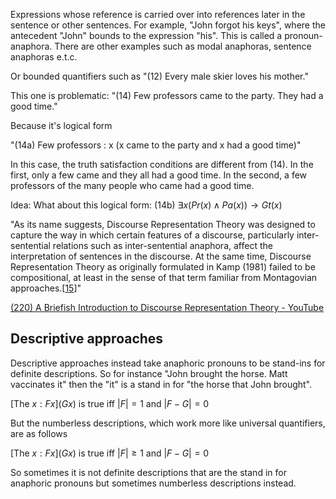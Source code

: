Expressions whose reference is carried over into references later in the sentence or other sentences. For example, "John forgot his keys", where the antecedent "John" bounds to the expression "his". This is called a pronoun-anaphora. There are other examples such as modal anaphoras, sentence anaphoras e.t.c. 

Or bounded quantifiers such as 
"(12) Every male skier loves his mother."

This one is problematic:
"(14) Few professors came to the party. They had a good time."

Because it's logical form 

"(14a) Few professors : x (x came to the party and x had a good time)"

In this case, the truth satisfaction conditions are different from (14). In the first, only a few came and they all had a good time. In the second, a few professors of the many people who came had a good time. 

Idea: What about this logical form:
(14b) $\exists x (Pr(x)\wedge Pa(x)) \rightarrow Gt(x)$ 



"As its name suggests, Discourse Representation Theory was designed to capture the way in which certain features of a discourse, particularly inter-sentential relations such as inter-sentential anaphora, affect the interpretation of sentences in the discourse. At the same time, Discourse Representation Theory as originally formulated in Kamp (1981) failed to be compositional, at least in the sense of that term familiar from Montagovian approaches.[[15](https://plato.stanford.edu/entries/anaphora/notes.html#note-15)]"

[(220) A Briefish Introduction to Discourse Representation Theory - YouTube](https://www.youtube.com/watch?v=FR9Ukj0V4Do)


## Descriptive approaches 

Descriptive approaches instead take anaphoric pronouns to be stand-ins for definite descriptions. So for instance "John brought the horse. Matt vaccinates it" then the "it" is a stand in for "the horse that John brought".

  
$[\text{The } x:Fx](Gx) \text{ is true iff } |F|=1 \text{ and } |F-G|=0$


But the numberless descriptions, which work more like universal quantifiers, are as follows

$[\text{The } x:Fx](Gx) \text{ is true iff } |F|\geq 1 \text{ and } |F-G|=0$

So sometimes it is not definite descriptions that are the stand in for anaphoric pronouns but sometimes numberless descriptions instead. 
